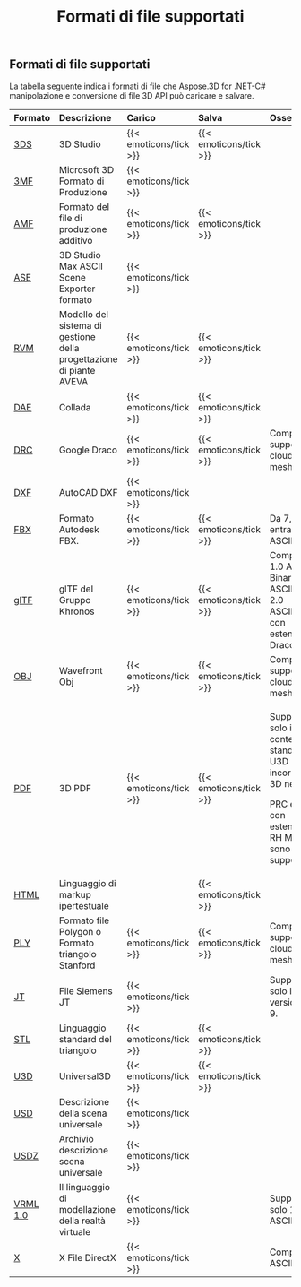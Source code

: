 ﻿---
title: Formati di file supportati
type: docs
weight: 20
url: /it/net/supported-file-formats/
description: C# .NET 3D Manipolazione e conversione di file API può caricare e salvare 3DS, 3MF, AMF, FBX, DFX, OBJ, PLY, STL, USD, U3D e altri formati
---
## **Formati di file supportati**
La tabella seguente indica i formati di file che Aspose.3D for .NET-C# manipolazione e conversione di file 3D API può caricare e salvare.

|**Formato**|**Descrizione**|**Carico**|**Salva**|**Osservazioni**|
|:- |:- |:- |:- |:- |
|[3DS](https://docs.fileformat.com/3d/3ds/)|3D Studio|{{< emoticons/tick >}}|{{< emoticons/tick >}}||
|[3MF](https://docs.fileformat.com/3d/3mf/)|Microsoft 3D Formato di Produzione|{{< emoticons/tick >}}|||
|[AMF](https://docs.fileformat.com/3d/amf/)|Formato del file di produzione additivo|{{< emoticons/tick >}}|{{< emoticons/tick >}}||
|[ASE](https://docs.fileformat.com/3d/ase/)|3D Studio Max ASCII Scene Exporter formato|{{< emoticons/tick >}}|||
|[RVM](https://docs.fileformat.com/3d/rvm/)|Modello del sistema di gestione della progettazione di piante AVEVA|{{< emoticons/tick >}}|{{< emoticons/tick >}}||
|[DAE](https://docs.fileformat.com/3d/dae/)|Collada|{{< emoticons/tick >}}|{{< emoticons/tick >}}||
|[DRC](https://docs.fileformat.com/3d/drc/)|Google Draco|{{< emoticons/tick >}}|{{< emoticons/tick >}}|Compreso il supporto cloud mesh/point|
|[DXF](https://docs.fileformat.com/cad/dxf/)|AutoCAD DXF|{{< emoticons/tick >}}|||
|[FBX](https://docs.fileformat.com/3d/fbx/)|Formato Autodesk FBX.|{{< emoticons/tick >}}|{{< emoticons/tick >}}|Da 7,2 a 7,5, entrambi ASCII/Binary.|
|[glTF](https://docs.fileformat.com/3d/glb/)|glTF del Gruppo Khronos|{{< emoticons/tick >}}|{{< emoticons/tick >}}|Compreso 1.0 ASCII/ Binary, 2.0 ASCII/Binary, 2.0 ASCII/Binary con estensione Draco|
|[OBJ](https://docs.fileformat.com/3d/obj/)|Wavefront Obj|{{< emoticons/tick >}}|{{< emoticons/tick >}}|Compreso il supporto cloud mesh/point.|
|[PDF](https://docs.fileformat.com/pdf/)|3D PDF|{{< emoticons/tick >}}|{{< emoticons/tick >}}|<p>Supporta solo il contenuto standard U3D incorporato 3D nello PDF.</p><p>PRC e U3D con estensione RH Mesh non sono ancora supportati.</p>|
|[HTML](https://docs.fileformat.com/web/html/)|Linguaggio di markup ipertestuale||{{< emoticons/tick >}}||
|[PLY](https://docs.fileformat.com/3d/ply/)|Formato file Polygon o Formato triangolo Stanford|{{< emoticons/tick >}}|{{< emoticons/tick >}}|Compreso il supporto cloud mesh/point.|
|[JT](https://docs.fileformat.com/3d/jt/)|File Siemens JT|{{< emoticons/tick >}}||Supporta solo la versione 8 e 9.|
|[STL](https://docs.fileformat.com/cad/stl/)|Linguaggio standard del triangolo|{{< emoticons/tick >}}|{{< emoticons/tick >}}||
|[U3D](https://docs.fileformat.com/3d/u3d/)|Universal3D|{{< emoticons/tick >}}|{{< emoticons/tick >}}||
|[USD](https://docs.fileformat.com/3d/usd/)|Descrizione della scena universale|{{< emoticons/tick >}}|||
|[USDZ](https://docs.fileformat.com/3d/usdz/)|Archivio descrizione scena universale|{{< emoticons/tick >}}|||
|[VRML 1.0](https://docs.fileformat.com/3d/vrml/)|Il linguaggio di modellazione della realtà virtuale|{{< emoticons/tick >}}||Supporta solo 1.0 ASCII.|
|[X](https://docs.fileformat.com/3d/x/)|X File DirectX|{{< emoticons/tick >}}||Compreso ASCII/binario.|

